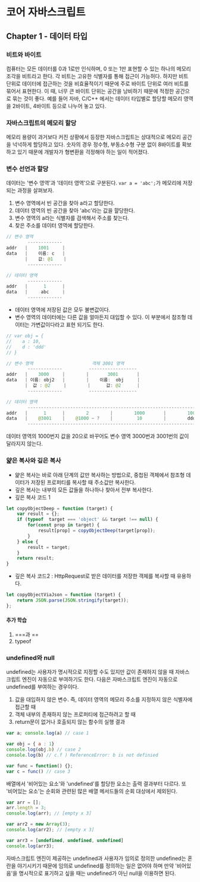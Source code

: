 # 코어 자바스크립트
## Chapter 1 - 데이터 타입
### 비트와 바이트
컴퓨터는 모든 데이터를 0과 1로만 인식하며, 0 또는 1만 표현할 수 있는 하나의 메모리 조각을 비트라고 한다. 
각 비트는 고유한 식별자를 통해 접근이 가능허다. 하지만 비트 단위로 데이터에 접근하는 것을 비효율적이기 때문에 주로 바이트 단위로 여러 비트를 묶어서 표현한다.
이 때, 너무 큰 바이트 단위는 공간을 낭비하기 때문에 적정한 공간으로 묶는 것이 좋다.
예를 들어 자바, C/C++ 에서는 데이터 타입별로 할당할 메모리 영역을 2바이트, 4바이트 등으로 나누어 놓고 있다.

### 자바스크립트의 메모리 할당
   메모리 용량이 과거보다 커진 상황에서 등장한 자바스크립트는 상대적으로 메모리 공간을 넉넉하게 할당하고 있다. 
   숫자의 경우 정수형, 부동소수형 구분 없이 8바이트를 확보하고 있기 때문에 개발자가 형변환을 걱정해야 하는 일이 적어졌다.
   
### 변수 선언과 할당 
데이터는 '변수 영역'과 '데이터 영역'으로 구분된다. `var a = 'abc';`가 메모리에 저장되는 과정을 살펴보자.
1. 변수 영역에서 빈 공간을 찾아 a라고 할당한다.
2. 데이터 영역의 빈 공간을 찾아 'abc'라는 값을 햘당한다.
3. 변수 영역의 a라는 식별자를 검색해서 주소를 찾는다. 
4. 찾은 주소를 데이터 영역에 할당한다. 

~~~java
// 변수 영역
        -------------
addr   |    1001     |
data   |    이름: c   |
       |    값: @1    |
        -------------

// 데이터 영역
        -------------
addr   |      1      |
data   |     abc     |
        -------------
~~~

 - 데이터 영역에 저장된 값은 모두 불변값이다.
 - 변수 영역의 데이터에는 다른 값을 얼마든지 대입할 수 있다. 이 부분에서 참조형 데이터는 가변값이다라고 표현 되기도 한다.
~~~java
// var obj = {
//    a : 10,
//    d : 'ddd'
// }

// 변수 영역                      객체 3001 영역
        -------------          ------------------
addr   |    3000     |        |       3001       |
data   | 이름: obj2   |        |    이름:  obj     |
       |  값 : @2     |        |      값: @2      |         
        -------------          ------------------

// 데이터 영역
        -----------------------------------------------------------------------
addr   |      1      |        2        |        1000       |        1001      |
data   |    @3001    |    @1000 ~ ?    |         10        |        ddd       |
        -----------------------------------------------------------------------
~~~
 데이터 영역의 1000번지 값을 20으로 바꾸어도 변수 영역 3000번과 3001번의 값이 달라지지 않는다. 
 
### 얉은 복사와 깊은 복사 
 - 얉은 복사는 바로 아래 단계의 값만 복사하는 방법으로, 중첩된 객체에서 참조형 데이터가 저장된 프로퍼티를 복사할 때 주소값만 복사한다.
 - 깊은 복사는 내부의 모든 값들을 하나하나 찾아서 전부 복사한다.
 - 깊은 복사 코드 1

~~~javascript
let copyObjectDeep = function (target) {
    var result = {};
    if (typeof  target === 'object' && target !== null) {
        for(const prop in target) {
            result[prop] = copyObjectDeep(target[prop]);
        }
    } else {
        result = target;
    }
    return result;
}
~~~
 - 깊은 복사 코드2 : HttpRequest로 받은 데이터를 저장한 객체를 복사할 때 유용하다.

~~~javascript
let copyObjectViaJson = function (target) {
    return JSON.parse(JSON.stringify(target));
};
~~~

#### 추가 학습 
1. ===과 ==
2. typeof

### undefined와 null
undefined는 사용자가 명시적으로 지정할 수도 있지만 값이 존재하지 않을 때 자바스크립트 엔진이 자동으로 부여하기도 한다. 다음은 자바스크립트 엔진이 자동으로 undefined를 부여하는 경우이다.
1. 값을 대입하지 않은 변수. 즉, 데이터 영역의 메모리 주소를 지정하지 않은 식별자에 접근할 때 
2. 객체 내부의 존재하지 않는 프로퍼티에 접근하려고 할 때 
3. return문이 없거나 호출되지 않는 함수의 실행 결과

~~~javascript
var a; console.log(a) // case 1

var obj = { a : 1}
console.log(obj.b) // case 2
console.log(b) // c.f ) ReferenceError: b is not definied

var func = function() {}; 
var c = func() // case 3
~~~

배열에서 '비어있는 요소'와 'undefined'를 할당한 요소는 출력 결과부터 다르다. 또 '비어있는 요소'는 순회와 관련된 많은 배열 메서드들의 순회 대상에서 제외된다.

~~~javascript
var arr = [];
arr.length = 3;
console.log(arr); // [empty x 3]

var arr2 = new Array(3);
console.log(arr2); // [empty x 3]

var arr3 = [undefined, undefined, undefined]
console.log(arr3);
~~~

자바스크립트 엔진이 제공하는 undefined과 사용자가 임의로 정의한 undefined는 혼란을 야기시키기 때문에 임의로 undefined를 정의하는 일은 없어야 하며 
만약 '비어있음'을 명시적으로 표기하고 싶을 때는 undefined가 아닌 null을 이용하면 된다. 

